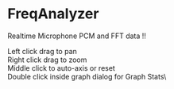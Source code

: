 # FreqAnalyzer
Realtime Microphone PCM and FFT data !!


Left click drag to pan\
Right click drag to zoom\
Middle click to auto-axis or reset\
Double click inside graph dialog for Graph Stats\ 

